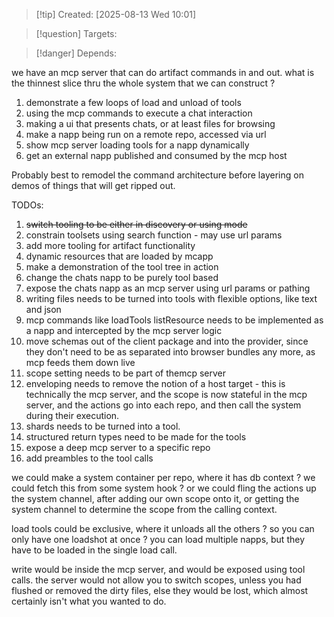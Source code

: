 
>[!tip] Created: [2025-08-13 Wed 10:01]

>[!question] Targets: 

>[!danger] Depends: 

we have an mcp server that can do artifact commands in and out.
what is the thinnest slice thru the whole system that we can construct ?

1. demonstrate a few loops of load and unload of tools
2. using the mcp commands to execute a chat interaction
3. making a ui that presents chats, or at least files for browsing
4. make a napp being run on a remote repo, accessed via url
5. show mcp server loading tools for a napp dynamically
6. get an external napp published and consumed by the mcp host

Probably best to remodel the command architecture before layering on demos of things that will get ripped out.

TODOs:
1. ~~switch tooling to be either in discovery or using mode~~
2. constrain toolsets using search function - may use url params
3. add more tooling for artifact functionality
4. dynamic resources that are loaded by mcapp
5. make a demonstration of the tool tree in action
6. change the chats napp to be purely tool based
7. expose the chats napp as an mcp server using url params or pathing
8. writing files needs to be turned into tools with flexible options, like text and json
9. mcp commands like loadTools listResource needs to be implemented as a napp and intercepted by the mcp server logic
10. move schemas out of the client package and into the provider, since they don't need to be as separated into browser bundles any more, as mcp feeds them down live
11. scope setting needs to be part of themcp server
12. enveloping needs to remove the notion of a host target - this is technically the mcp server, and the scope is now stateful in the mcp server, and the actions go into each repo, and then call the system during their execution.
13. shards needs to be turned into a tool.
14. structured return types need to be made for the tools
15. expose a deep mcp server to a specific repo
16. add preambles to the tool calls



we could make a system container per repo, where it has db context ? we could fetch this from some system hook ?
or we could fling the actions up the system channel, after adding our own scope onto it, or getting the system channel to determine the scope from the calling context.

load tools could be exclusive, where it unloads all the others ? so you can only have one loadshot at once ? you can load multiple napps, but they have to be loaded in the single load call.

write would be inside the mcp server, and would be exposed using tool calls.
the server would not allow you to switch scopes, unless you had flushed or removed the dirty files, else they would be lost, which almost certainly isn't what you wanted to do.

